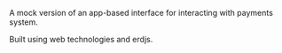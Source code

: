 A mock version of an app-based interface for interacting with payments system.

Built using web technologies and erdjs.
